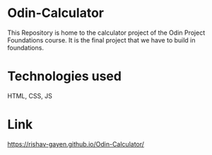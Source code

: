 # Odin-Calculator

This Repository is home to the calculator project of the Odin Project Foundations course. It is the final project that we have to build in foundations.

# Technologies used 

HTML, CSS, JS

# Link

https://rishav-gayen.github.io/Odin-Calculator/